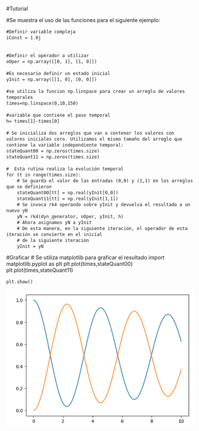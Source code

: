 #Tutorial

#Se muestra el uso de las funciones para el siguiente ejemplo:
    
    
    #Definir variable compleja
    iConst = 1.0j


    #Definir el operador a utilizar
    oOper = np.array([[0, 1], [1, 0]])

    #Es necesario definir un estado inicial
    yInit = np.array([[1, 0], [0, 0]])

    #se utiliza la funcion np.linspace para crear un arreglo de valores temporales 
    times=np.linspace(0,10,150)

    #variable que contiene el paso temporal
    h= times[1]-times[0]

    # Se inicializa dos arreglos que van a contener los valores con valores iniciales cero. Utilizamos el mismo tamaño del arreglo que contiene la variable independiente temporal: 
    stateQuant00 = np.zeros(times.size)
    stateQuant11 = np.zeros(times.size)

    #  Esta rutina realiza la evolución temporal
    for tt in range(times.size):
        # Se guarda el valor de las entradas (0,0) y (1,1) en los arreglos que se definieron 
        stateQuant00[tt] = np.real(yInit[0,0]) 
        stateQuant11[tt] = np.real(yInit[1,1])
        # Se invoca rk4 operando sobre yInit y devuelva el resultado a un nuevo yN
        yN = rk4(dyn_generator, oOper, yInit, h)
        # Ahora asignamos yN a yInit
        # De esta manera, en la siguiente iteración, el operador de esta iteración se convierte en el inicial
        # de la siguiente iteración
        yInit = yN
#Graficar
    # Se utiliza matplotlib para graficar el resultado
    import matplotlib.pyplot as plt
    plt.plot(times,stateQuant00)
    plt.plot(times,stateQuant11)


    plt.show()
    
![Grafica](images/grafica.png)
    
